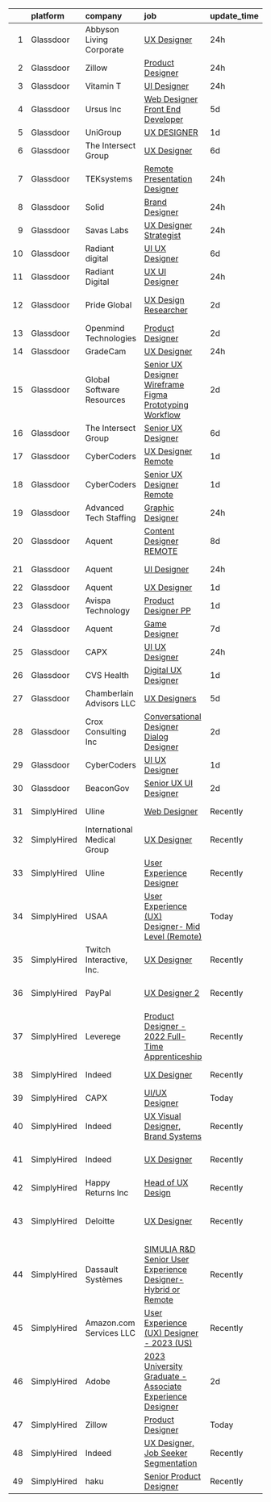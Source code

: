 

|    | platform    | company                     | job                                                                                                                                                                                                                                                                                                                                                                                                                                                                                                                                                                                                                                                                                                                                                                                                                                                                                                                                                                                                                                                                                                                                                                                                                                                                                                                                                                                       | update_time   | location                      |
|---:|:------------|:----------------------------|:------------------------------------------------------------------------------------------------------------------------------------------------------------------------------------------------------------------------------------------------------------------------------------------------------------------------------------------------------------------------------------------------------------------------------------------------------------------------------------------------------------------------------------------------------------------------------------------------------------------------------------------------------------------------------------------------------------------------------------------------------------------------------------------------------------------------------------------------------------------------------------------------------------------------------------------------------------------------------------------------------------------------------------------------------------------------------------------------------------------------------------------------------------------------------------------------------------------------------------------------------------------------------------------------------------------------------------------------------------------------------------------|:--------------|:------------------------------|
|  1 | Glassdoor   | Abbyson Living Corporate    | [UX Designer](https://www.glassdoor.com/partner/jobListing.htm?pos=101&ao=1110586&s=58&guid=00000182f7dc964794de819531c77ef2&src=GD_JOB_AD&t=SR&vt=w&ea=1&cs=1_9d9339d6&cb=1662015805344&jobListingId=1008106136939&cpc=F86FB55FF2FA18D4&jrtk=3-0-1gbrtp5jlj44n801-1gbrtp5k5irmh800-07a7feff51d77dce--6NYlbfkN0BlxSgk-J5m66D-25H2D6mWkggbf7twheDVOZ_vCixfySEPZej-FKxo73pH2nQtLblgwn3D92IMuq34zuoXrG4QSh46dcw3JEqYD8FyFcL7eHsCc0SYKHvRRCiuxrKwTna8V2IZVagWh04zl_J6Dcveqtr1pLmuYo4dCbM4n1_8jHu43UUlgwI7-MKB_RuWny-mfg2cOPyZGTvK3NbLQKMbdWl3yiOxbbiW6EvCO1TLl5npG6i9iR44haO1uu8C0jMNit9pjH69bRjDhZxsGLrP2M3gLo44_uNiR5hxCB6LZZw3h-LSBNYgXYU2JAYTlRBR6gUmAMhzjKD7RGwDSaZKSvCzBzw4ywVIUG6sM0fomTd0wPNOULRorRhFOd789hUnr-DaydOgiTyUZgiCIU0E2LhwscMpctCsWPomIzVYgcntf2rStoXRqPWqa84gngxA6KgAloW5-ACmACe4FyahmOcKoCNfAfumKpO4o8CypSU5EWW16B2sX31gF_Jn0KSp_M9qy8_oqA%3D%3D)                                                                                                                                                                                                                                                                                                                                                                                                                                                                                                                        | 24h           | Woodland Hills, CA            |
|  2 | Glassdoor   | Zillow                      | [Product Designer](https://www.glassdoor.com/partner/jobListing.htm?pos=104&ao=1110586&s=58&guid=00000182f7dc964794de819531c77ef2&src=GD_JOB_AD&t=SR&vt=w&cs=1_8ca7096b&cb=1662015805344&jobListingId=1008105734825&cpc=9908D8D4413DBB8A&jrtk=3-0-1gbrtp5jlj44n801-1gbrtp5k5irmh800-923d093315a463c1--6NYlbfkN0ANMurRYyPEXg08u6OamUd1Mvhk-zhFSGYIZgoJR86UvYL2v6MoUqae-sD5DnU21vqzMUfcrlxXldGlpvZ_A9LcSbv7fieDI5Q_e0eCDabZQJSfXOKXU7HhyZwRBWFH68mW2QkyUBY-1UqPK4A2Y0SDj9Q6XtG2RXC_FvaVnw66Zot1FMs4e671t3pAQVI2CpW40TZ6en4n9bbOYJIJ4ARyLL_ZNOpm150v2kl6I1gkv-n7HAClBbmcKmv5bXv-wBERDXQzsyGgXqxjtTC-JxrjtN9IHrI4iDz77jd-gpORRD8PsA_AdC9gjXYGAkUn-6aSKJK5KR8rUMI6KPKDa6BbnGybuZwqC_8_wJ47N4X7CU17g6wu3AHkb469kUlbv3lyMeKU5umNkTqk9qLdvQC3iLXvPH91I1F81iSEa67cLAbf_F61SYdsPg_mfpyRYHn97q_cA8__RfWsdHwuWeUt6gUd5SVLjpq4BvctvdL9S_pQ_r6NiIGV_Tlq6HrzQknIXcu3k7rvv2hpjonYX1KJWJR4PL3CHCBaqH2nHhWtv0Npg4PyMzSNoF3bAlyLZLfuu6XsMZ1h8RKAiBdJAvdQkgAFdW9RPo3NJNEoSVYdglGdX71GD4wAEcLK33da_y9XT04i-6Bb8ROKqDh09ltYqlHyIQzjDM4dOHjHiTwakv_IADDWSx7z5LRMQnBMDDqu7n20NtuthpTZikzvdw3v-EtMJIY1yiTXPH-ypmiKJ18NHd_mAZPfA_oXNkgy8MXPdaXMbdj7k9uRo40itPL9IjxzkY3vs9eCgmzEkZN_BQ6hrS8uuFElFi5DoUXYKQ-y-tW7jD4vP6F7RBhiA0x0CVqnysoX8d1Y5ud7ZNPw2QXB_9KlhB7k)                                                                                                                                                    | 24h           | Remote                        |
|  3 | Glassdoor   | Vitamin T                   | [UI Designer](https://www.glassdoor.com/partner/jobListing.htm?pos=116&ao=1110586&s=58&guid=00000182f7dc964794de819531c77ef2&src=GD_JOB_AD&t=SR&vt=w&cs=1_a6fc40bf&cb=1662015805345&jobListingId=1008107313924&cpc=451933188B21919D&jrtk=3-0-1gbrtp5jlj44n801-1gbrtp5k5irmh800-f10a0fca18c2b09a--6NYlbfkN0DMrcEu7yrtATojKJA7cEzGQ3FdRGWLh0CZQInL4ECGI6k5tN82kdM0OKoro5eXmjpWnNkMRYRsEG5xl-BbZpYCD_fu4BVeNqYuHC7OoAs3kywh988hMDgU4JwI6c0N64ARQqe5qJ8Pjj8i7HEjR4ZUmqldrFM0fx1DVXjCuMIUcMy7Alk9ZasL6gdojO_ZFpyqKAfblffwftdCajbp964zT0PSGThr_MZAx5T03g6kBSPfOG1SJzjDkQNW-X-c7NIWddiwTxkpQ1nvEhkb0k6HpNQQ2vLucYQgGEBvNhzcLEa8xZknSTYxrQjgFrwijP6PNaY3gpZ-ymR2QhgzXwYXb79BCNhgzZnTv1upmHQn0xVqKF-1zd2EXrM92JxFkwSKmzLGdtqnpm-Lm46KyXswRyE8cZ9Dn_GnUTXNPlUqYM1NYSTLXlDkvA3rzrkFFVmBbij4mXor2AYQfTkxZ3j5Qzd0DtOQqyQ%3D)                                                                                                                                                                                                                                                                                                                                                                                                                                                                                                                                                                           | 24h           | Remote                        |
|  4 | Glassdoor   | Ursus  Inc                  | [Web Designer   Front End Developer](https://www.glassdoor.com/partner/jobListing.htm?pos=120&ao=1110586&s=58&guid=00000182f7dc964794de819531c77ef2&src=GD_JOB_AD&t=SR&vt=w&ea=1&cs=1_75289338&cb=1662015805346&jobListingId=1008097361956&cpc=3BA4CE39D5B5DEF5&jrtk=3-0-1gbrtp5jlj44n801-1gbrtp5k5irmh800-0ea09b14e2348c5f--6NYlbfkN0CT8vBT9H5mqECx2dfLV_FONLPDKpIRssxVwtj05Tmm4rA5I0VNOPdM1oYsK66ov5pqYS3gXk2ozh0lVEZwzGOqZs8rlCBef2uQoy630wv6aUBqB1D9vjbSnni5WCVaS2e0KhCWi_8-XMv97hUEg7H9r8pKMO8klnwzDsU9mPVyqE5wVDnTov1Pu_UnRYhnE0_Osqvwl8WORWgB_kOjxQQLPQWG-NWIcptfTftC_xvyt1c40uobZ403OrjOg5_p8zqz3cLzwrnHTjqWeFEhkd7FYyVcjiJCMFkVznphRmtkhKbL2ZU9aWVWUjChbdkFdlAiu4tIvv-tEhlvNaragy1ZQhsvGhOC5anf8D4yfIGDJbK-bmh5xwt1uscED6ao3EPCxdfHKv4RZ6Q3-m_MTe1dE6Nugv26rrW9yIa8ooHEPIgJzYTeC7TeJ6xGxEjr0Q_LC6p6H5q3S5tqAKobaBFAUOLFzaYkqfKfyRjrHfSMMQOMTFDtDzilbFEn7VElJSxGOojUpv2DvJG4i8D3Yk1C82ssgDVUHB1-lz-IHb0rBeFRQ98WnMoMSLc9e0TOe5ylqDRZR0-6qUP3ooV-HID9-4IxZhHvKamIR9Q0WbU2LZBy6zF3i-c8YC9ILO6hmA-UbVu_YhHfMYKk4Y9Fx6sLdz_f77nJZgB-eUP3DkpB-XvCJsDU6ong0AYDIENgc0itMHJDWGSL_sjFtf97pkE6mAbeEskZPQX77nz5NaVSHDxzF8lV1GjcjDlV4YY2vKQyl13o-8z9YJl3z7OSZBmU_Bu8N12_AoUGtgyjSW7mqOJsbbswi4kWkmdtWsqQJkyuhdfYJpmFTjZcrtfcoY56kxr3lfj3B0makZT1H1m42O0sDC8cQjcQEK-5xMqPFDsWQ7RIVBlVPtyqiW0enNqwVyX40qDgdQsWRSlItcK9Qhch-nVVQ7rt5kwPpjMrDMfehozEj7XX_iCMmdabUvnOX4kZGiDV4L-BqMPXXBRMKA%3D%3D) | 5d            | Brisbane, CA                  |
|  5 | Glassdoor   | UniGroup                    | [UX DESIGNER](https://www.glassdoor.com/partner/jobListing.htm?pos=124&ao=1136043&s=58&guid=00000182f7dc964794de819531c77ef2&src=GD_JOB_AD&t=SR&vt=w&ea=1&cs=1_ae69e119&cb=1662015805346&jobListingId=1008103860277&jrtk=3-0-1gbrtp5jlj44n801-1gbrtp5k5irmh800-2bfa857ff7847da6-)                                                                                                                                                                                                                                                                                                                                                                                                                                                                                                                                                                                                                                                                                                                                                                                                                                                                                                                                                                                                                                                                                                         | 1d            | Remote                        |
|  6 | Glassdoor   | The Intersect Group         | [UX Designer](https://www.glassdoor.com/partner/jobListing.htm?pos=108&ao=1110586&s=58&guid=00000182f7dc964794de819531c77ef2&src=GD_JOB_AD&t=SR&vt=w&ea=1&cs=1_87d448a5&cb=1662015805345&jobListingId=1008093692761&cpc=F4EED0218A761C36&jrtk=3-0-1gbrtp5jlj44n801-1gbrtp5k5irmh800-031850fa0df62bda--6NYlbfkN0D3PcU9heefYh9TtgByvMoljOix8d9QGO4-sOduKDD9bT1jZI9CfBWrR-yhgruQBi5ZrxVTIvu_50FK-IUIBy6jU2_Wr_qXb7HCgDUwr6byVhOgFPV7g82kkeQ9Npidutfwe3YZyLKOJP28trHYE3Z__O6srWxz0Yo7uRxL4jjG9ntQnQoHzRP9fYpoj5rolAMwztC_sk3g4MC8kYrbl8ZaMNMYhlTjBlbYZxlXvkLNQezhO2KKHnOt0fHYOSHOijMAWG0nEPOVymofF0XgfTi47K42Xt1JV-BNl9Ze3dTjradJU64h27LV2C-xUig39vQR8WiqUHNEr-is0Rci3lfhzXucahuFKB1udkh9LBIO-s6FCVi95FUz_icILn9JgDU37e13UUpGG2ZRyXJCDNZlxMawi1kZs-wgnvYyHzZH2p89i68IidWlNf2dGHz30nE131iz21r_9iw2XoLz6D4ihra2crhJETgu5sINzyV-vCaZ_aUpMZdK)                                                                                                                                                                                                                                                                                                                                                                                                                                                                                                                                                    | 6d            | Irving, TX                    |
|  7 | Glassdoor   | TEKsystems                  | [Remote Presentation Designer](https://www.glassdoor.com/partner/jobListing.htm?pos=115&ao=1110586&s=58&guid=00000182f7dc964794de819531c77ef2&src=GD_JOB_AD&t=SR&vt=w&cs=1_6ffafd95&cb=1662015805345&jobListingId=1008106163902&cpc=654405A9B1E0A9F5&jrtk=3-0-1gbrtp5jlj44n801-1gbrtp5k5irmh800-fa0e62086725686e--6NYlbfkN0AuKz8EBO1xHDEL7V2YF9xF3dC_I9B9i-Zw2Jh8clPMK3KTieKealHQMRxLfyLBLKLyCZChEE48vioGS8a0Ez7NW0aOnvifFdpQQOujjdaUHEdWDHt4QNpGZAjjhsKVlr14T7U78cct0W5Qau0Rjt88-2mNLmcqtpoAGB14CgpGSHZQnfQqQFcptp_lyBBGqvxzH2qqAx9amPUHbl0bEaHSw21rISxa-DPj1F9ZVUeuYFRXxkvwOlZMxpQrnjE4ANARBZOGyOrjVsQ9bM3iOFu3k9t1FlMjJ5fXK3178DCzE5eQrAXtCV7d1toyQCz4-5vGk_Rw8Fd3R2Dk4ZGmJSHlgyMmvQ_RTPtdDLjo3a4vZ2yfzGkxThwe4Jy1CWiQY1eXn0hoqf6fVmH9bc6e_kCMKus0OVGXeBsTXRdj6_CBDsGuPn1yN9PmZ0hI9AiR-CObOHscizkqYn2QB00um5ntMJR9jVnP2JgtnaZsK-qmFALlyePLf-bZVuvp_18v3hLIsimYyxL9UDHkzXQOcyWP6FuawRxta8WPl9XWiORDhr4FiN1dgM76GP8h4gh9W_NOiCaNFOBsar6Ydu_bkki19rAWQ07Uaraf6fYmYvw91mwVct1BeSfIu04DRlH6XQpd6H64tMsEwjxTh6svuBGUqff7zL4TNuX8ZpbezYxjHsTu9MCpn5gCOz4agQ5pSwpqpezl2ta49B5qPKxmHwbPMzCkq-tr7OzW-W--nJGP0eQ-R-bRplS_EqSgusr0WpM171pDtXafqG0fTNafQlQe39vytW69tIfTrYMbnWbM59oWVNvhkWHLi4zod-kQHlUnvShJeVV41Zv_dppE4BiACSoEWVh1lBYlsvFVfZlJygXkiynguhRBdAXILH1McXx5pjWg51HZ7Ymle9E3deMly5XTnjaSsCI%3D)                                                                                          | 24h           | Dallas, TX                    |
|  8 | Glassdoor   | Solid                       | [Brand Designer](https://www.glassdoor.com/partner/jobListing.htm?pos=126&ao=1136043&s=58&guid=00000182f7dc964794de819531c77ef2&src=GD_JOB_AD&t=SR&vt=w&ea=1&cs=1_8d8f2b44&cb=1662015805346&jobListingId=1008106901952&jrtk=3-0-1gbrtp5jlj44n801-1gbrtp5k5irmh800-e074ec3dd94a6ee6-)                                                                                                                                                                                                                                                                                                                                                                                                                                                                                                                                                                                                                                                                                                                                                                                                                                                                                                                                                                                                                                                                                                      | 24h           | California                    |
|  9 | Glassdoor   | Savas Labs                  | [UX Designer Strategist](https://www.glassdoor.com/partner/jobListing.htm?pos=129&ao=1136043&s=58&guid=00000182f7dc964794de819531c77ef2&src=GD_JOB_AD&t=SR&vt=w&ea=1&cs=1_9ef60eab&cb=1662015805347&jobListingId=1008107807899&jrtk=3-0-1gbrtp5jlj44n801-1gbrtp5k5irmh800-6b5701ccb387922a-)                                                                                                                                                                                                                                                                                                                                                                                                                                                                                                                                                                                                                                                                                                                                                                                                                                                                                                                                                                                                                                                                                              | 24h           | Remote                        |
| 10 | Glassdoor   | Radiant digital             | [UI UX Designer](https://www.glassdoor.com/partner/jobListing.htm?pos=122&ao=1136043&s=58&guid=00000182f7dc964794de819531c77ef2&src=GD_JOB_AD&t=SR&vt=w&ea=1&cs=1_d53e9856&cb=1662015805346&jobListingId=1008093841099&jrtk=3-0-1gbrtp5jlj44n801-1gbrtp5k5irmh800-7da7b2afb5597ba3-)                                                                                                                                                                                                                                                                                                                                                                                                                                                                                                                                                                                                                                                                                                                                                                                                                                                                                                                                                                                                                                                                                                      | 6d            | Remote                        |
| 11 | Glassdoor   | Radiant Digital             | [UX UI Designer](https://www.glassdoor.com/partner/jobListing.htm?pos=121&ao=1136043&s=58&guid=00000182f7dc964794de819531c77ef2&src=GD_JOB_AD&t=SR&vt=w&ea=1&cs=1_d63eb05f&cb=1662015805346&jobListingId=1008105515654&jrtk=3-0-1gbrtp5jlj44n801-1gbrtp5k5irmh800-36dffc8aa509424c-)                                                                                                                                                                                                                                                                                                                                                                                                                                                                                                                                                                                                                                                                                                                                                                                                                                                                                                                                                                                                                                                                                                      | 24h           | Vienna, VA                    |
| 12 | Glassdoor   | Pride Global                | [UX Design Researcher](https://www.glassdoor.com/partner/jobListing.htm?pos=107&ao=1110586&s=58&guid=00000182f7dc964794de819531c77ef2&src=GD_JOB_AD&t=SR&vt=w&ea=1&cs=1_5f2e3add&cb=1662015805345&jobListingId=1008101369069&cpc=F41FEAB56D215062&jrtk=3-0-1gbrtp5jlj44n801-1gbrtp5k5irmh800-648df4296335a1be--6NYlbfkN0AmAEGG8avFOUzrOsHfiknRKtH3A0Y6LZHoukWLvPWvQJxCZcAVCIDFyzk0WrVdXvqXs5xqgUzasb5GI3K4LdseVRfnNRyfJ71td0lvTQwWtCy9P1zx0yxdIGuqWTNPEQCa5O5GbisXWwfA21k8kwI8c9ZX4AI35IiqY2L7zWKDmJyanxYavES07SupnyKRAfxj72cmtfZCvRGmIIs741bDwfKM3FTfjo_2iQTY8jwcbdt0kTLTRzkT50PHwYbFjk5HJ0ZmT7rf21SCvBP4Ee25YDXhyyHtxRBjLEp-fu-rJ2e0La01D43wiM7UIQ-PidKuPIWeKP1DG5lUtxIOUdYrPkpoFiKAsvQ-2qcIB_9-Wk6L96mIKJZSFrPWldZ-m7Svy6Xm642ioAUArFAjTLs3J97si8U5tWWT4uebIkn2_n8jHHr8JoHBiOp9T78hWy-dF6xE2trAhBaq290PwKqzZZc6orxotDC9bQPuTYCkp1mu953xtmuf9pt1UwiHp5y51KOI4VumM8T67JPDiF8_8VvAMjw2-sc%3D)                                                                                                                                                                                                                                                                                                                                                                                                                                                                                             | 2d            | San Francisco, CA             |
| 13 | Glassdoor   | Openmind Technologies       | [Product Designer](https://www.glassdoor.com/partner/jobListing.htm?pos=125&ao=1136043&s=58&guid=00000182f7dc964794de819531c77ef2&src=GD_JOB_AD&t=SR&vt=w&ea=1&cs=1_4e5aa88c&cb=1662015805346&jobListingId=1008101673032&jrtk=3-0-1gbrtp5jlj44n801-1gbrtp5k5irmh800-945f4359fdcbe818-)                                                                                                                                                                                                                                                                                                                                                                                                                                                                                                                                                                                                                                                                                                                                                                                                                                                                                                                                                                                                                                                                                                    | 2d            | Remote                        |
| 14 | Glassdoor   | GradeCam                    | [UX Designer](https://www.glassdoor.com/partner/jobListing.htm?pos=103&ao=1110586&s=58&guid=00000182f7dc964794de819531c77ef2&src=GD_JOB_AD&t=SR&vt=w&ea=1&cs=1_cbcbc59f&cb=1662015805344&jobListingId=1008107018917&cpc=84DBBAA61F05C438&jrtk=3-0-1gbrtp5jlj44n801-1gbrtp5k5irmh800-6c1fdb3dee530a29--6NYlbfkN0AY4guaBc_odNxnJHTncvfwFu86WvDwtbc_K-gSZc1x5NPDcKz_OCFYAc1eMLVC552ucYIOHces4SjcsB6s9Nt5BQ058jG9W1mozt8gs9GYP7whgFcfvi8HJNQ_1je_F2h2dfk_oV0aX1lo06XZy66d67Kyij9zP2KQRIVcoOL_lLrgVuYhaaGd36w9YfbHuU_8Ui_kCOJZEgjY27-2-ShfaICixphyI-kx1vFoWreiHeJ-njeV5T4P47rDzII5v4gWYES2y5aDbmPPlzkIuZGunaaHGiqnco7pdvFKzdBcKNvkZtlJmReHC5AA_KmUgec85Iw2hwwCt1ZUmPiQ-xBiUT38Sy5aYhPHftOP__mBy6wdoH47B5nBhHLyCx2aL2Vza8UdFwDmAUuI5893XfGyABd7FWUq5Uxji6amz4eZU3HGAYbU6xArWSJVw--s7fr9-yhFeNcSj8vsUSbCQf7CQZPb8_jJmX3-259-eOc0TWXKwRQoIt_sAY8fMWEQ3sQ%3D)                                                                                                                                                                                                                                                                                                                                                                                                                                                                                                                                      | 24h           | Remote                        |
| 15 | Glassdoor   | Global Software Resources   | [Senior UX Designer  Wireframe  Figma  Prototyping  Workflow ](https://www.glassdoor.com/partner/jobListing.htm?pos=123&ao=1136043&s=58&guid=00000182f7dc964794de819531c77ef2&src=GD_JOB_AD&t=SR&vt=w&ea=1&cs=1_8f8e9c3d&cb=1662015805346&jobListingId=1008101216575&jrtk=3-0-1gbrtp5jlj44n801-1gbrtp5k5irmh800-8b4974c2ce372025-)                                                                                                                                                                                                                                                                                                                                                                                                                                                                                                                                                                                                                                                                                                                                                                                                                                                                                                                                                                                                                                                        | 2d            | Remote                        |
| 16 | Glassdoor   | The Intersect Group         | [Senior UX Designer](https://www.glassdoor.com/partner/jobListing.htm?pos=106&ao=1110586&s=58&guid=00000182f7dc964794de819531c77ef2&src=GD_JOB_AD&t=SR&vt=w&ea=1&cs=1_203946d7&cb=1662015805344&jobListingId=1008093711939&cpc=DE56C24FF6DEC286&jrtk=3-0-1gbrtp5jlj44n801-1gbrtp5k5irmh800-817bf6b553539d13--6NYlbfkN0D3PcU9heefYh9TtgByvMoljOix8d9QGO4-sOduKDD9bT1jZI9CfBWrR-yhgruQBi5nIkx9pJUCyduXn-pO8gBxPfTR8iXEe1PqAmIUTV6oGT1V2BwTw_BxpADGgSOpecfcsClhml--mLjbAwRBkN2Je3mUv-3IQ00EUmB7Y7EadMX80OAroAVBQzi2n7uK0zYS9wkCPmfchOvU0mJU2ztsOqDSzunewVLzwMDH3K3W1jrLTAmVYTZlUOY_6KTVqTkiqixftsKWbFr_oJ2nP8zteM6Ckyg7qXPS_09PhnCj01DpFRSnXGs9moMcY9EHs7h2eDevrOenA6TyDwC1OdnmISAQGBgVEC1WUfJkL8BJNewXb0gHtoFvKBQRC1Yjcd0mckg6kh8SHyB7KHB48-3FB3EGdtz_3Y1qVnvyiwYuCIymVFTU5xdKlB0EUFsF6vRM2f5Rj7wCpEafGBSdX6CgiBS4vxPZGEmFM2RpKoCfrsLyBbDPZ-EFuVkzL50UGkQ%3D)                                                                                                                                                                                                                                                                                                                                                                                                                                                                                                                               | 6d            | Dallas, TX                    |
| 17 | Glassdoor   | CyberCoders                 | [UX Designer  Remote ](https://www.glassdoor.com/partner/jobListing.htm?pos=114&ao=1110586&s=58&guid=00000182f7dc964794de819531c77ef2&src=GD_JOB_AD&t=SR&vt=w&ea=1&cs=1_3f9056e8&cb=1662015805346&jobListingId=1008104556214&cpc=C4A69CCDBB3B9599&jrtk=3-0-1gbrtp5jlj44n801-1gbrtp5k5irmh800-537b1d3a17cf0736--6NYlbfkN0CpFJQzrgRR8WqXWK1qKKEqALWJw739KlKqr2H-MSI4eoBlI4EFrmor2FYZMP3muM2_qjxn6QbR6D9lH-bZ0upcZ0jywuw6OZPc4bWmlsgTl81fWyqagkvwlNJVaAdnJKjoqORUGGvzqLPYW6-2wwcsPDgQ1wKxnSRxXLIER26NcJIgVLPUXd6OnlCnVbSnX6o4FnhzMAcdWTh4hyYCd379C5DAWX1MLNGO5da3WADc_OprZ4Zn_xrHCQNRaVBfYG-5pDIPRiIW98LUZmG429UEfZ2EqFJ8eWTUXXdk1Cp-aty5_aq9oAbbKX7sS2a0LFcFyVcld9E0_xIan_hv3MzzVP_iXWEkgB1WWUoMEyf4Wllf4LtsAXbKeKZpxOIOrRqckUbp5NslG1X8gf_PsQ6MZJnbb7p4Ik1zh241EjF_BRLSbbYOhfRzJlYBxMmCKTR93BMSPjhZMz7-3QcRoTlEzIqj5kWBu869pzBO6lgwnj6umYxtwQrfOn2NFh8pYai14gnvc0jtUek9PR6di4NmBTHZ-Xe3ojPH3XCUQo_0sROzQtSQ5joGuIlmKy1N8v8G7DC-JYVLuhZlFFtC6OwjxmVSRBzPMFG0AzkIbQA5SdWlxydZA8hhIUl98i6Sm3iPk3wY8dT1j80jMQ9sQFc_q9KXpQOX3-n5Oh-GWCnqkW9SQ-mYtWbN5fzlkiGdKMCDHe4SnWt5iXUl3mrQrm400jSME5vX4LUEq38QHuYjlLFCGS-FKO9mfa9MX_2smzz-rfdAYAK7kFWLH4Sjhmi8pZzrkDxmXiBzxYsNceHUOOOXv7UEaQ0pjfix3aJJonQN0i4XHIH25LvR9bknzHErr_0QXKX1e5ZeOjJ9e9xu3NFep5YYPDNhPjZw_Vf290pSHlEjOAatP4ioRuLiP-87LevpS08Eeh1Jytr-8F_UcnYFFDBU6qh-Gf1LUGYgRCBO8hTVtHwpm5JPSfv-hu0VJicVTmSrdcM%3D)                             | 1d            | Alexandria, VA                |
| 18 | Glassdoor   | CyberCoders                 | [Senior UX Designer Remote](https://www.glassdoor.com/partner/jobListing.htm?pos=119&ao=1110586&s=58&guid=00000182f7dc964794de819531c77ef2&src=GD_JOB_AD&t=SR&vt=w&ea=1&cs=1_5d27ff9c&cb=1662015805346&jobListingId=1008104556531&cpc=334ABAF5D42DC775&jrtk=3-0-1gbrtp5jlj44n801-1gbrtp5k5irmh800-ab54d4950f849ae9--6NYlbfkN0CpFJQzrgRR8WqXWK1qKKEqALWJw739KlKqr2H-MSI4eoBlI4EFrmor2FYZMP3muM2_qjxn6QbR6P8hmFB7SnPoLGXbkQU4_2cRZmrOpXmjqd22dnkLdubT69vCShY6YDusUEPxOEYoParFetKxHWWU32NvBPkfLgmpuTMXXqpAJYhpukmseHfz8H2kMhJcX4xTopvnSomJ-SNm3UQvPjHAsk_E0B5bW3IWlEXIQ7ed5NFYUB0UQjV5gRyY1ooS_QAp4WC8KjCplJpFm_QFEnu6FQIirVpOAL_m4J9QXcwJBJAfyZhrfPdPyCzBgqKvEhtehAhrTbl0XkRTlip2NXezEBtN6qWrEM8_LaHXML0fFxj67koDfNYN03sSHI-6AyRkbwxKpv282LjJqu0DxAfbqzDS7OB5PHg6klvq4-lPZeGnKAH_MT8PPyCDtG9N-V1ugzlQ8zMlqc5F9FRmVr5H9qNl0o_W0azFJxBWawIGfWu9rWHnjv2VneksKXRSEQLRaF0_UAB5FS3SvbApBPP6haW80v9E2ATf4s65k4X0ShZ1z-FMskkpApaasbcbLvkv-OrJTTg8N02bilzwuxqKtIMzPgExWUSbhzz_-D1gO_hOiG35KIjqgo7gggKt_rfM9C5lEfXXOVAKHj_xzZlzddockF9tJkDfCAJKLB9GOsE3Su0c6t8DogtNcYdQC_9QFfokN-0qVTyUgQRJVt6kEtHFkEt5so8uxrzUB1TxeAcc18cPWuEj1B2Po17_tDuG7delobPLByJEBTSLdR_1Dmi7yQa-rsw7hHTn6S3LAKC2CFJsBnLLq0XGHpwHQEApfWoefa36NoBSuK2MmUl9jBNlc5p19VCiU_SSp6YcG2z2inRvbovtbHQV2pl-7h6V8KvuG18KiAc0xv1JKLyMOUupnIihOLwxtfLT5kW_TI6zquYQCvw_7cqHKpkFJPZ-DBO9Ync11Kz_eAD8-W8Fgpe654Kb-X4%3D)                        | 1d            | Saint Louis, MO               |
| 19 | Glassdoor   | Advanced Tech Staffing      | [Graphic Designer](https://www.glassdoor.com/partner/jobListing.htm?pos=105&ao=1110586&s=58&guid=00000182f7dc964794de819531c77ef2&src=GD_JOB_AD&t=SR&vt=w&ea=1&cs=1_6dd5b820&cb=1662015805344&jobListingId=1008106585087&cpc=BBD63848FB84346C&jrtk=3-0-1gbrtp5jlj44n801-1gbrtp5k5irmh800-344ad781400bf7b0--6NYlbfkN0A9CgweQScmmzXFz_AWEu-16fuTZ4lws6om7T2AJ3_8yGS3fxso7EQq06-EfO0Qsp1Ce8sypyMrPjDwApby_HZ7sVKLkJ-Gtamc-tU-N6TYsDN_dt8EgSIsKnsbE1KuIHqbtb6jnuRnqZQSlF64BeqDowofa-XVIcsUYL1liv3ysjRqg2LzGOAQ7dPaQtLre5aBEx0Wl6-19upYIU3wnAbN5mPZlQApBo__8ctZZzFzYFSfDhXF1g9KoEadgjCdeixmDvta-C7qkOpCTiKUR0dLDoqdhe93lCNhRLro1snrITemcEVwi2biW2OhS6az0SSKWxQOO1cll9Y4ZgFZgMswKJZhDu0VXoZPrVEouFIWaiQFfabWqdYsvb91nI6oUiZ49j1bCr7CjqdxZsiQAxZSZkhtTaBIkTX8kKhRaClRTaz9IjQXhN7RZu5z_btUYPbF1sM3GSmRH-O0lCio66-ymw-xFtmZjFfktc3Najcj3Kj1Pbbzc01ZMK1y9QJDF9g%3D)                                                                                                                                                                                                                                                                                                                                                                                                                                                                                                                                 | 24h           | Downers Grove, IL             |
| 20 | Glassdoor   | Aquent                      | [Content Designer  REMOTE ](https://www.glassdoor.com/partner/jobListing.htm?pos=118&ao=1110586&s=58&guid=00000182f7dc964794de819531c77ef2&src=GD_JOB_AD&t=SR&vt=w&cs=1_0c6799cb&cb=1662015805346&jobListingId=1008089329150&cpc=C4A69CCDBB3B9599&jrtk=3-0-1gbrtp5jlj44n801-1gbrtp5k5irmh800-caa0944e4be548c0--6NYlbfkN0DMrcEu7yrtATojKJA7cEzGQ3FdRGWLh0CZQInL4ECGI9gD0Wolx9R2EDT7B77c2cRrTdmS15zQI5FSK6EnshAG3NgcOhzBmqhWiF-MPmcBIUnjstLyImy_lrSiq7I7lFnBSEqwK1YPVrTFjc73nNlY4awCzvFT1amWHv2N0lQ0RrGsNKrrru0OlMUCiTV6u4-YlKZiESjzzEbuL2yZ_fyKcGWVOPepmnAG9Atx_wdhq9CmKG7OoHdS_eJmZuCIk1O77Alb-EVBxlg4Ur6q4K6phCYPQPKRWG6c3HT2w55aYR0WhZhZOfEMhd-4N92ACteZP12ungSp94BIWSFlKRN0995eJpUQQLJZ6v9XqXRc2l-emUbLSDcqUi7lCjqlfHy00ijbDr90lsFFMlIULyJO-UBS_kSopqCAB9kciOSYF5numpCOxi3ABSqo6db5U8vcT93JneEAfw%3D%3D)                                                                                                                                                                                                                                                                                                                                                                                                                                                                                                                                                                               | 8d            | Remote                        |
| 21 | Glassdoor   | Aquent                      | [UI Designer](https://www.glassdoor.com/partner/jobListing.htm?pos=117&ao=1110586&s=58&guid=00000182f7dc964794de819531c77ef2&src=GD_JOB_AD&t=SR&vt=w&cs=1_b0c05679&cb=1662015805345&jobListingId=1008106317090&cpc=47CFDC01B3F81FAC&jrtk=3-0-1gbrtp5jlj44n801-1gbrtp5k5irmh800-af928d519ef0ff4f--6NYlbfkN0DMrcEu7yrtATojKJA7cEzGQ3FdRGWLh0CZQInL4ECGI9gD0Wolx9R2v-Aex0-GK040KZkH8vMPPbByZJ69JkHE4ijya6Gkcs5gC3Z4IApNz5qBpbs1PQ8A-ZdsBit4dOBRqedgm6SbJxTMy8vMUIECmmplTQ3Z4guhPbBlzhO1I3RKnpfTZRghAU6OjweIBVl2T4MdTarWUf2_FUClQH8hIZcr1a82coZWijCrF2jhx145RjGfiE07BYr6eyf2kzKyN8Sd8UA7g2hknc7tmO3RP-TBVEBVDhu0O62oQYZYfV42bcHLVNPR9EeF_gq-EJZCr3ScRMCsaLcgvLwv8ZAUoMf5innyM4qCwVIfYBvVktB3MUzyR_7meXnf0R1Sw0wK3mTVU8-tkTHvNp2fv4hDLIX-L2OJKM17IH3CbDlt7wMuh4eDlGGnt7xFpqgA7Ts%3D)                                                                                                                                                                                                                                                                                                                                                                                                                                                                                                                                                                                                           | 24h           | Nashville, TN                 |
| 22 | Glassdoor   | Aquent                      | [UX Designer](https://www.glassdoor.com/partner/jobListing.htm?pos=112&ao=1110586&s=58&guid=00000182f7dc964794de819531c77ef2&src=GD_JOB_AD&t=SR&vt=w&cs=1_b7bf5648&cb=1662015805345&jobListingId=1008103898411&cpc=C4A69CCDBB3B9599&jrtk=3-0-1gbrtp5jlj44n801-1gbrtp5k5irmh800-f3f4890cb2a3cfd6--6NYlbfkN0DMrcEu7yrtATojKJA7cEzGQ3FdRGWLh0CZQInL4ECGI9gD0Wolx9R2EDT7B77c2cR9VptEgn9l5pb0bOoh1Ng04RuVGIQ_kHQR9PJzW2lfiJaXvEcYctyHqllcNrBGcjuKkI7Ez8p9CaOkx6DILYLNL_FqrOQHPaRmc27Hb3J1-VDlcdPhsIPQPYgANF_CXauXGyKF1Av236YbAbsFxHtqv3q8Om4SndgMVRambyMbLKuzb5CydSHdgMRI56NvGmOlT9Jezqvz3R2opSHVRPmErt4YSUhJs9VEClOPJqvVPDIYc0D0n4GljXUWA9yuImW2GAIuit_q03lNad91abZU_XDbMwQck-FzwKqP1ZeZPwTmvVoxcV3iLJYAPxDl2vN2Bv0sZnWfsTuhWK2CuEV8cBjdt6a80WsIbIHXsch3HscBFVPeYLs4TImbHYt-CwJpfiy066vMjgBzQNtVFM-P)                                                                                                                                                                                                                                                                                                                                                                                                                                                                                                                                                                                         | 1d            | Remote                        |
| 23 | Glassdoor   | Avispa Technology           | [Product Designer  PP](https://www.glassdoor.com/partner/jobListing.htm?pos=109&ao=1110586&s=58&guid=00000182f7dc964794de819531c77ef2&src=GD_JOB_AD&t=SR&vt=w&ea=1&cs=1_825e3ef0&cb=1662015805345&jobListingId=1008104267687&cpc=6FC5BA77C9A4CD78&jrtk=3-0-1gbrtp5jlj44n801-1gbrtp5k5irmh800-8b807bb4b387849c--6NYlbfkN0Dj2d0qKPEJP0fpBViK7V-TZwXvjpwqshPgAnSSx4qW-KrhPkyDM9HZpLSjbx7r2sgzCxFpeIS6JJpZ1XDQNOQpCd-TUeXmI9gY6M31Hyf4FicfKJ5O0LM2rHPcX-mYZAZWU6nnray18TqYyVpRiKI9_lL0yXgCBNv2ZX4iSZG9h7sWsfHWZ-udv3uIrdP-Due1DNpiTZyYzCXRt2oeD-XdVBO10I-i7MEJTEG2KBUs506y-la-AhSHKTl5Q2LXesfgZ9p1yVCh8cAdlrm7B2Rq_EKQh9-JA-qm4LtSycBIiPQo2TyWBpd3QH1PhgiJxaYqBSRs1bcGlydKnOiDBz0J89XnN1iBGG6a4byYOOtgS50WFOnj7gwscret7XjSKybGkfNd-BnH4xNimDw0mzvw8Yy_W-vuNvFxOJHibgq35BgNjKViISzI25Sn7S9267Z9QkWuX8a5Oq9tH25PyaeH)                                                                                                                                                                                                                                                                                                                                                                                                                                                                                                                                                                           | 1d            | New York, NY                  |
| 24 | Glassdoor   | Aquent                      | [Game Designer](https://www.glassdoor.com/partner/jobListing.htm?pos=113&ao=1110586&s=58&guid=00000182f7dc964794de819531c77ef2&src=GD_JOB_AD&t=SR&vt=w&cs=1_91b7436f&cb=1662015805345&jobListingId=1008091362421&cpc=C4A69CCDBB3B9599&jrtk=3-0-1gbrtp5jlj44n801-1gbrtp5k5irmh800-3b8cfdd71f0d2f0e--6NYlbfkN0DMrcEu7yrtATojKJA7cEzGQ3FdRGWLh0CZQInL4ECGI9gD0Wolx9R2EDT7B77c2cRU1zW3HVZMZeGAOYVZBOqH_4lgXX5l9kbkb9irhCbVBq6YsU0vLTUYvSh1OUNHO93tZMxbICiVo7Af45F1C-oNj2G6v1j_C21ZJdMsp9erWWTkLXkD3bc5GtssXH7Cf1cttflANnFu6lNGjEo1cjNs_4_2OMniRd0aLRR5Ktg3CBZeB5Fmr2LsqDEKaijKJ6xV5_bGUi9wJ7AT56n2FrUJrPozwwo1A30KA0BylSbLa5eAXrr4BqWHoezzbXHmZvILS5jgQi8QP5DrVpL0QfExgUG_dStSStfDQ66tT0P_aXNWy0Mn5dDHQnpVLsR3XKqBJ7nATEQkk2_4qJxcLl_KEsORQhSroP26SBMAJHHSMfQ06inId2-3S6pv_84OUtobEIO56CrYbg%3D%3D)                                                                                                                                                                                                                                                                                                                                                                                                                                                                                                                                                                                           | 7d            | Remote                        |
| 25 | Glassdoor   | CAPX                        | [UI UX Designer](https://www.glassdoor.com/partner/jobListing.htm?pos=102&ao=1110586&s=58&guid=00000182f7dc964794de819531c77ef2&src=GD_JOB_AD&t=SR&vt=w&ea=1&cs=1_24265d77&cb=1662015805344&jobListingId=1008106999013&cpc=217C45A42544DB93&jrtk=3-0-1gbrtp5jlj44n801-1gbrtp5k5irmh800-50038e90d49db740--6NYlbfkN0AZiaPZyccuKjlre0e0RaBFeO48J0QExrO5hcuLctOVaB564pNz9C24KmLWV3UPvHbjOV4x_SPaG_747yPy3iVP8hDXbX4-e-0exkRWs5GonzYxuhUgGSA7sVQYYv8iTLdUZFtx1yzwix5uzDE61t3LgC8OY9ts1dYIM6spC3Aq-c7StTibnU7hgK9EhQhrGHKVp8cWHYKTnFY8enSkHxmn4IG8_Ar_VRFxMFj9N_Jr82JGSQYj5UDw-7cpSX8Vn6N0Z2M8BF7JcgTjZ0eV4FTZCg3fbdwcaYvAFm8DbGAYU3DlkxWDO_s7W_3NxetKG0957gwLGI7DLFJy88vBh0rtKJwJn50zf6QuuLJ_f-27w3e4k1TWrJoJNf3AGI9R4KdKFnwCAnJnAnCw6Ku7kkl7qhALQH6_34r3n_WfOp3T-kLqExuEBuI-Gl-3gTq0RCT_ErNvvjVYtxfCE9_QKAiB50Y4rAt6VxEWpeXjlM961JzGofDXFXfRPiOf7yZS2j8%3D)                                                                                                                                                                                                                                                                                                                                                                                                                                                                                                                                   | 24h           | Remote                        |
| 26 | Glassdoor   | CVS Health                  | [Digital UX Designer](https://www.glassdoor.com/partner/jobListing.htm?pos=130&ao=1136043&s=58&guid=00000182f7dc964794de819531c77ef2&src=GD_JOB_AD&t=SR&vt=w&cs=1_ea756e01&cb=1662015805347&jobListingId=1008104928413&jrtk=3-0-1gbrtp5jlj44n801-1gbrtp5k5irmh800-575fdcf6c072b3a9-)                                                                                                                                                                                                                                                                                                                                                                                                                                                                                                                                                                                                                                                                                                                                                                                                                                                                                                                                                                                                                                                                                                      | 1d            | Texas                         |
| 27 | Glassdoor   | Chamberlain Advisors LLC    | [UX Designers](https://www.glassdoor.com/partner/jobListing.htm?pos=110&ao=1110586&s=58&guid=00000182f7dc964794de819531c77ef2&src=GD_JOB_AD&t=SR&vt=w&ea=1&cs=1_4b2c3ba4&cb=1662015805345&jobListingId=1008096884075&cpc=F41FEAB56D215062&jrtk=3-0-1gbrtp5jlj44n801-1gbrtp5k5irmh800-b9985578ba1a3960--6NYlbfkN0BQTv-RBlFqOUTGJDM9bmyVsbFrrtwBOBspE1hX8D6Q4-fdJwmOdTuHVG0bFerBQ6uI9ZgQ18cE7A8NPj8qbN43-o9_0Yza44VUe5jzHyi-qFS_wnjlcU5Zppw4CB2rHqFHaEFfXPtI0scp2SHPTlq4SLlR-tGmkfD4WGvhYu_BI58x-fQ2D6ALTODP0XX9fpKT4TF_6cfV5jfQf_NKRl2FRTPEW_1D67n89XkcqA7uBOyWt3Kde1vnBXyKVMQLjNHA6kds07j_XNCkdal7yANas7CUK6lDeLPN1PZ9QaUVYo7NG3lHyWfzF7p-2stt_ZyWZkU8pT35KEZQj-nez_TPgJAWcF3Hmu16p5_wFoDeZiGhWhE7fbSsg2adS46ER_MInbE7GDQZFOnQ9ZcDPVlIx7xbL4WfL4oHe7claIupC8CILNxLd3X6whGWyslORPcYPMj2vbIEcjg3odrg9YSpRZgz-VOoQCKG0HkDdhQjyTwMepvRWxwjidVKbkSNLk3UcbapF6x_sA%3D%3D)                                                                                                                                                                                                                                                                                                                                                                                                                                                                                                                       | 5d            | Chicago, IL                   |
| 28 | Glassdoor   | Crox Consulting  Inc        | [Conversational Designer  Dialog Designer](https://www.glassdoor.com/partner/jobListing.htm?pos=128&ao=1136043&s=58&guid=00000182f7dc964794de819531c77ef2&src=GD_JOB_AD&t=SR&vt=w&ea=1&cs=1_099d5df9&cb=1662015805347&jobListingId=1008100975587&jrtk=3-0-1gbrtp5jlj44n801-1gbrtp5k5irmh800-91ac0c8718ddea27-)                                                                                                                                                                                                                                                                                                                                                                                                                                                                                                                                                                                                                                                                                                                                                                                                                                                                                                                                                                                                                                                                            | 2d            | Remote                        |
| 29 | Glassdoor   | CyberCoders                 | [UI UX Designer](https://www.glassdoor.com/partner/jobListing.htm?pos=111&ao=1110586&s=58&guid=00000182f7dc964794de819531c77ef2&src=GD_JOB_AD&t=SR&vt=w&ea=1&cs=1_20fb0082&cb=1662015805345&jobListingId=1008103068742&cpc=334ABAF5D42DC775&jrtk=3-0-1gbrtp5jlj44n801-1gbrtp5k5irmh800-ae2bd24e16562b1e--6NYlbfkN0CpFJQzrgRR8WqXWK1qKKEqALWJw739KlKqr2H-MSI4eoBlI4EFrmor2FYZMP3muM1w4UmO-snJqN2WR9PIucPk8t3SqJqAg_36r6WntHWmdEWmG9ZfU18Z3zTZw2oz6BCphZhRvef3sufj-MrT4iQ_0Uxjbp0_LGcTjHRV-h0bt9tL5PITVO_4Y8M_f25xQHhm0bv_L2dSHuHvdZlzRvCpSfJVYmIjnHI_lHcVUXq2csF7FoM_nxPlJH-w3YNY6ASx0xeNVaCdk9e3Dc9IbVVSlSP5GEOpvRcVliO4reevhUfgKzoWJ0mpQBYqdpSMDXFEPUmyjfDy919G3Tt4SnQmuapl6rFjy_hFC22VdUCuoXCWBBAVv2VIcb-KgSnCNNbQTK4vLA5ciiNs8If9XE-MRnSKSll5mPDrkJxeYB1h4q5fc3UAMA6zH-pbiRw8T71wfUdJJddcK7WcCsXgYFBUv2dbm00HHZcA3O1yfKMQf43jnhIIAHNH45sRZsKysGOOC51vuuA5haI65NjWxURpOPX7s-1TyamWw2Hh6h3342OE2-B94WY0bihd7Iv2gT1EsTOtQ8Tphxz8_Er3Gq-v48kQ4z5Umch-MXowt7EM1483Y34zvNlNPFqu1jDsRR45CN_0H27CaxPaQ7JedU7NtMl-x1oM0velFy3C5XIdji0XRXrDNJd7ue4Nwi14j7wm7wGGT2um_Y--KDmI-7NoEyZ1R6KEN6HWDo3PPeLB8p9pm0LKuAnXXF_oICHy23aAZ2rr5yfG7Ajv_WCQZT_gBCQiQfWb0KYox9DTzuc0elRczNPpbyNPacNA4JYN1_kOw2dqvYq8XOlG2DGIpqnYmaj_dhFMDYzTWZU7RpWwoBKhEXgh-QN1f99JGnTWTZvTJ3LiPqXIeCcL8JY1SVzxCHmBKcaQj8dwna2OL6Iqel2CquBdtXR-WlqgbuA3iaUvR6DD4aYQJA3RQpT73lfP)                                                 | 1d            | Olympia, WA                   |
| 30 | Glassdoor   | BeaconGov                   | [Senior UX UI Designer](https://www.glassdoor.com/partner/jobListing.htm?pos=127&ao=1136043&s=58&guid=00000182f7dc964794de819531c77ef2&src=GD_JOB_AD&t=SR&vt=w&ea=1&cs=1_0db2aa56&cb=1662015805347&jobListingId=1008101186335&jrtk=3-0-1gbrtp5jlj44n801-1gbrtp5k5irmh800-8eff11622f47104f-)                                                                                                                                                                                                                                                                                                                                                                                                                                                                                                                                                                                                                                                                                                                                                                                                                                                                                                                                                                                                                                                                                               | 2d            | Remote                        |
| 31 | SimplyHired | Uline                       | [Web Designer](https://www.simplyhired.com/job/kI5kUAq-InikRw-9L7E4f0451pjqb3sKTzg2rEtjPg4g-FlQB3FIdQ?q=ux+designer)                                                                                                                                                                                                                                                                                                                                                                                                                                                                                                                                                                                                                                                                                                                                                                                                                                                                                                                                                                                                                                                                                                                                                                                                                                                                      | Recently      | Pleasant Prairie, WI          |
| 32 | SimplyHired | International Medical Group | [UX Designer](https://www.simplyhired.com/job/bOPlT1DSE6vyLQpNF0pE5tkERCHJWcUw0vW_IYIJ-wLst3lTSWZ8yw?q=ux+designer)                                                                                                                                                                                                                                                                                                                                                                                                                                                                                                                                                                                                                                                                                                                                                                                                                                                                                                                                                                                                                                                                                                                                                                                                                                                                       | Recently      | Indianapolis, IN              |
| 33 | SimplyHired | Uline                       | [User Experience Designer](https://www.simplyhired.com/job/BFKsGUZ_8glhzoJwRaaSfKLYyIkYaw2tfvlyS29xvZk9yj6mHPA1lg?q=ux+designer)                                                                                                                                                                                                                                                                                                                                                                                                                                                                                                                                                                                                                                                                                                                                                                                                                                                                                                                                                                                                                                                                                                                                                                                                                                                          | Recently      | Pleasant Prairie, WI          |
| 34 | SimplyHired | USAA                        | [User Experience (UX) Designer- Mid Level (Remote)](https://www.simplyhired.com/job/1iRBUANE2BP896Fu9C9ojYyqvNtrXWeZGJUC1RRRk2UA59A38C8otQ?q=ux+designer)                                                                                                                                                                                                                                                                                                                                                                                                                                                                                                                                                                                                                                                                                                                                                                                                                                                                                                                                                                                                                                                                                                                                                                                                                                 | Today         | San Antonio, TX               |
| 35 | SimplyHired | Twitch Interactive, Inc.    | [UX Designer](https://www.simplyhired.com/job/c5FsEdyul1uZVtnCyS93Ect5MPN_EXq5Kzhr0akuqVuL-2RiyKTuoA?q=ux+designer)                                                                                                                                                                                                                                                                                                                                                                                                                                                                                                                                                                                                                                                                                                                                                                                                                                                                                                                                                                                                                                                                                                                                                                                                                                                                       | Recently      | San Francisco, CA             |
| 36 | SimplyHired | PayPal                      | [UX Designer 2](https://www.simplyhired.com/job/BwJ1WhcRxtKpSY2jaEus91kr_gywOUZWqg9-U_gKlqptctYbJaT7Hw?q=ux+designer)                                                                                                                                                                                                                                                                                                                                                                                                                                                                                                                                                                                                                                                                                                                                                                                                                                                                                                                                                                                                                                                                                                                                                                                                                                                                     | Recently      | New York, NY +5 locations     |
| 37 | SimplyHired | Leverege                    | [Product Designer - 2022 Full-Time Apprenticeship](https://www.simplyhired.com/job/f2PnrkNkoKjnF_c7MsOM41LbDj7RDHIKkfuGC1pKOOPB0dNQ0HmV5w?q=ux+designer)                                                                                                                                                                                                                                                                                                                                                                                                                                                                                                                                                                                                                                                                                                                                                                                                                                                                                                                                                                                                                                                                                                                                                                                                                                  | Recently      | Remote                        |
| 38 | SimplyHired | Indeed                      | [UX Designer](https://www.simplyhired.com/job/URziMhrNTaKa1PLKfIfrhF-GuRmaj4gn2FhVHZfhBU3tWsV0R0J4dw?q=ux+designer)                                                                                                                                                                                                                                                                                                                                                                                                                                                                                                                                                                                                                                                                                                                                                                                                                                                                                                                                                                                                                                                                                                                                                                                                                                                                       | Recently      | United States                 |
| 39 | SimplyHired | CAPX                        | [UI/UX Designer](https://www.simplyhired.com/job/p2KrI0AgmYEaNkD-IsFQXBP-jrIbWtdV0uaJ0w0MHPGxkbKt_yeD-g?q=ux+designer)                                                                                                                                                                                                                                                                                                                                                                                                                                                                                                                                                                                                                                                                                                                                                                                                                                                                                                                                                                                                                                                                                                                                                                                                                                                                    | Today         | Remote                        |
| 40 | SimplyHired | Indeed                      | [UX Visual Designer, Brand Systems](https://www.simplyhired.com/job/q1Kf_knnGuRyGm_kR0jVC-bONL1zc3nfMNQBwKMGNDucTUuXq2ri0A?q=ux+designer)                                                                                                                                                                                                                                                                                                                                                                                                                                                                                                                                                                                                                                                                                                                                                                                                                                                                                                                                                                                                                                                                                                                                                                                                                                                 | Recently      | United States                 |
| 41 | SimplyHired | Indeed                      | [UX Designer](https://www.simplyhired.com/job/URziMhrNTaKa1PLKfIfrhF-GuRmaj4gn2FhVHZfhBU3tWsV0R0J4dw?q=ux+designer)                                                                                                                                                                                                                                                                                                                                                                                                                                                                                                                                                                                                                                                                                                                                                                                                                                                                                                                                                                                                                                                                                                                                                                                                                                                                       | Recently      | United States +4 locations    |
| 42 | SimplyHired | Happy Returns Inc           | [Head of UX Design](https://www.simplyhired.com/job/eOuXi403Ah_XkIndcqbcOHfbj-9upRnCBZFyp_sLA8pUZCNIFBKfkQ?q=ux+designer)                                                                                                                                                                                                                                                                                                                                                                                                                                                                                                                                                                                                                                                                                                                                                                                                                                                                                                                                                                                                                                                                                                                                                                                                                                                                 | Recently      | Los Angeles, CA               |
| 43 | SimplyHired | Deloitte                    | [UX Designer](https://www.simplyhired.com/job/dmBTJIhKSsf95Rh9fSHoOL5mCPip3lm9Rsx9C_mMS45l2Z4cZdrWUg?q=ux+designer)                                                                                                                                                                                                                                                                                                                                                                                                                                                                                                                                                                                                                                                                                                                                                                                                                                                                                                                                                                                                                                                                                                                                                                                                                                                                       | Recently      | San Antonio, TX +72 locations |
| 44 | SimplyHired | Dassault Systèmes           | [SIMULIA R&D Senior User Experience Designer- Hybrid or Remote](https://www.simplyhired.com/job/KbPxIIBvr5yUZT46VkvaAvUqLDdTWEnCDl3G-4l1lgUX3Nmlf7feXA?q=ux+designer)                                                                                                                                                                                                                                                                                                                                                                                                                                                                                                                                                                                                                                                                                                                                                                                                                                                                                                                                                                                                                                                                                                                                                                                                                     | Recently      | Johnston, RI                  |
| 45 | SimplyHired | Amazon.com Services LLC     | [User Experience (UX) Designer - 2023 (US)](https://www.simplyhired.com/job/bYPzXGp2CL_PsoQ-Buc-hGfwrVhJ_zZxQfXMhEb2eHvU2Y5t6_Uylg?q=ux+designer)                                                                                                                                                                                                                                                                                                                                                                                                                                                                                                                                                                                                                                                                                                                                                                                                                                                                                                                                                                                                                                                                                                                                                                                                                                         | Recently      | Seattle, WA                   |
| 46 | SimplyHired | Adobe                       | [2023 University Graduate - Associate Experience Designer](https://www.simplyhired.com/job/0SmV86CmoTMnzK5IpfH62vmCSTqoFfzRjO1fuUEsxs5vG770YAlnJA?q=ux+designer)                                                                                                                                                                                                                                                                                                                                                                                                                                                                                                                                                                                                                                                                                                                                                                                                                                                                                                                                                                                                                                                                                                                                                                                                                          | 2d            | San Francisco, CA             |
| 47 | SimplyHired | Zillow                      | [Product Designer](https://www.simplyhired.com/job/KLXhDBO0ZcdvTntFEomzT9Lm_6lb8xyFugNGm7oFHnhgEqXmeAE6zw?q=ux+designer)                                                                                                                                                                                                                                                                                                                                                                                                                                                                                                                                                                                                                                                                                                                                                                                                                                                                                                                                                                                                                                                                                                                                                                                                                                                                  | Today         | Remote                        |
| 48 | SimplyHired | Indeed                      | [UX Designer, Job Seeker Segmentation](https://www.simplyhired.com/job/Ccsn0UvtluDCyHe8kQTqOa9C6CqVb_uslh87J2nZWvocqo1ybxLOTg?q=ux+designer)                                                                                                                                                                                                                                                                                                                                                                                                                                                                                                                                                                                                                                                                                                                                                                                                                                                                                                                                                                                                                                                                                                                                                                                                                                              | Recently      | United States +4 locations    |
| 49 | SimplyHired | haku                        | [Senior Product Designer](https://www.simplyhired.com/job/WsS3v6sdSESGrxnkZZfngWseWC5BKn3mL5fKzrc_nLZHpco0muHVBw?q=ux+designer)                                                                                                                                                                                                                                                                                                                                                                                                                                                                                                                                                                                                                                                                                                                                                                                                                                                                                                                                                                                                                                                                                                                                                                                                                                                           | Recently      | Miami, FL                     |